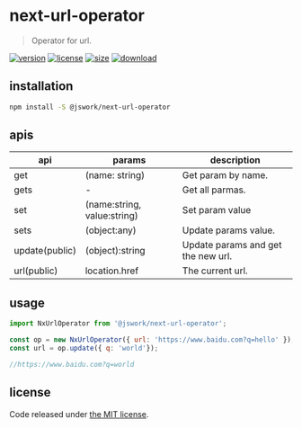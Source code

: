 # next-url-operator
> Operator for url.

[![version][version-image]][version-url]
[![license][license-image]][license-url]
[![size][size-image]][size-url]
[![download][download-image]][download-url]

## installation
```bash
npm install -S @jswork/next-url-operator
```

## apis
| api            | params                      | description                        |
| -------------- | --------------------------- | ---------------------------------- |
| get            | (name: string)              | Get param by name.                 |
| gets           | -                           | Get all parmas.                    |
| set            | (name:string, value:string) | Set param value                    |
| sets           | (object:any)                | Update params value.               |
| update(public) | (object):string             | Update params and get the new url. |
| url(public)    | location.href               | The current url.                   |

## usage
```js
import NxUrlOperator from '@jswork/next-url-operator';

const op = new NxUrlOperator({ url: 'https://www.baidu.com?q=hello' });
const url = op.update({ q: 'world'});

//https://www.baidu.com?q=world
```

## license
Code released under [the MIT license](https://github.com/afeiship/next-url-operator/blob/master/LICENSE.txt).

[version-image]: https://img.shields.io/npm/v/@jswork/next-url-operator
[version-url]: https://npmjs.org/package/@jswork/next-url-operator

[license-image]: https://img.shields.io/npm/l/@jswork/next-url-operator
[license-url]: https://github.com/afeiship/next-url-operator/blob/master/LICENSE.txt

[size-image]: https://img.shields.io/bundlephobia/minzip/@jswork/next-url-operator
[size-url]: https://github.com/afeiship/next-url-operator/blob/master/dist/next-url-operator.min.js

[download-image]: https://img.shields.io/npm/dm/@jswork/next-url-operator
[download-url]: https://www.npmjs.com/package/@jswork/next-url-operator
